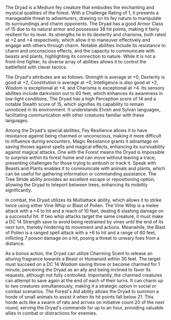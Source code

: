The Dryad is a Medium fey creature that embodies the enchanting and mystical qualities of the forest. With a Challenge Rating of 1, it presents a manageable threat to adventurers, drawing on its fey nature to manipulate its surroundings and charm opponents. The Dryad has a good Armor Class of 15 due to its natural armor and possesses 38 hit points, making it fairly resilient for its level. Its strengths lie in its dexterity and charisma, both rated at +2 and +4 respectively, which allow it to maneuver effectively and engage with others through charm. Notable abilities include its resistance to charm and unconscious effects, and the capacity to communicate with beasts and plants, highlighting its connection to nature. While it is not a front-line fighter, its diverse array of abilities allows it to control the battlefield with clever tactics.

The Dryad's attributes are as follows: Strength is average at +0, Dexterity is good at +2, Constitution is average at +0, Intelligence is also good at +2, Wisdom is exceptional at +4, and Charisma is exceptional at +4. Its sensory abilities include darkvision out to 60 feet, which enhances its awareness in low-light conditions. The Dryad has a high Perception score of 14 and a notable Stealth score of 15, which signifies its capability to remain unnoticed in its environment. It understands Elvish and Sylvan languages, facilitating communication with other creatures familiar with these languages.

Among the Dryad's special abilities, Fey Resilience allows it to have resistance against being charmed or unconscious, making it more difficult to influence during encounters. Magic Resistance grants it advantage on saving throws against spells and magical effects, enhancing its survivability against magical attacks. One with the Forest means the Dryad is impossible to surprise within its forest home and can move without leaving a trace, presenting challenges for those trying to ambush or track it. Speak with Beasts and Plants enables it to communicate with animals and plants, which can be useful for gathering information or commanding assistance. The Tree Stride ability provides an excellent escape or repositioning option, allowing the Dryad to teleport between trees, enhancing its mobility significantly.

In combat, the Dryad utilizes its Multiattack ability, which allows it to strike twice using either Vine Whip or Blast of Pollen. The Vine Whip is a melee attack with a +4 to hit and a reach of 10 feet, dealing 6 slashing damage on a successful hit. If two whip attacks target the same creature, it must make a DC 14 Strength save to avoid being restrained by vines until the end of its next turn, thereby hindering its movement and actions. Meanwhile, the Blast of Pollen is a ranged spell attack with a +6 to hit and a range of 60 feet, inflicting 7 poison damage on a hit, posing a threat to unwary foes from a distance.

As a bonus action, the Dryad can utilize Charming Scent to release an alluring fragrance towards a Beast or Humanoid within 30 feet. The target must succeed on a DC 14 Wisdom saving throw or become charmed for 1 minute, perceiving the Dryad as an ally and being inclined to favor its requests, although not fully controlled. Importantly, the charmed creatures can attempt to save again at the end of each of their turns. It can charm up to two creatures simultaneously, making it a strategic option in social or combat scenarios. The Forest's Aid ability allows the Dryad to summon a horde of small animals to assist it when its hit points fall below 21. This horde acts like a swarm of rats and arrives on initiative count 20 of the next round, serving the Dryad's commands for up to an hour, providing valuable allies in combat or distractions for enemies.